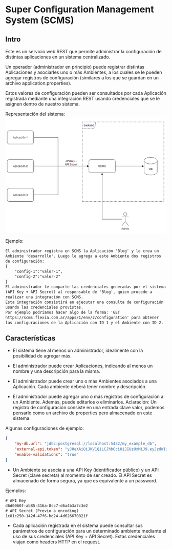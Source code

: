 # Super Configuration Management System (SCMS)

## Intro

Este es un servicio web REST que permite administrar la configuración de distintas aplicaciones en un sistema centralizado.

Un operador (administrador en principio) puede registrar distintas Aplicaciones y asociarles uno o más Ambientes, a los cuales se le pueden agregar registros de configuración (similares a los que se guardan en un archivo application.properties).

Estos valores de configuración pueden ser consultados por cada Aplicación registrada mediante una integración REST usando credenciales que se le asignen dentro de nuestro sistema.

Representación del sistema:  
![diagrama](scms.png)

Ejemplo:

	El administrador registra en SCMS la Aplicación 'Blog' y le crea un Ambiente 'desarrollo'. Luego le agrega a este Ambiente dos registros de configuración:
	{
		"config-1":"valor-1",
		"config-2":"valor-2"
	}
	El administrador le comparte las credenciales generadas por el sistema (API Key + API Secret) al responsable de 'Blog', quien procede a realizar una integración con SCMS.
	Esta integración consistirá en ejecutar una consulta de configuración usando las credenciales provistas.
	Por ejemplo podríamos hacer algo de la forma: 'GET https://scms.flexia.com.ar/apps/1/env/2/configuration' para obtener las configuraciones de la Aplicación con ID 1 y el Ambiente con ID 2.

## Características

- El sistema tiene al menos un administrador, idealmente con la posibilidad de agregar más.

- El administrador puede crear Aplicaciones, indicando al menos un nombre y una descripción para la misma.

- El administrador puede crear uno o más Ambientes asociados a una Aplicación. Cada ambiente deberá tener nombre y descripción.

- El administrador puede agregar uno o más registros de configuración a un Ambiente. Además, puede editarlos o eliminarlos.
Aclaración: Un registro de configuración consiste en una entrada clave valor, podemos pensarlo como un archivo de properties pero almacenado en este sistema.

Algunas configuraciones de ejemplo:
```json
{
	"my-db.url": "jdbc:postgresql://localhost:5432/my_example_db",
	"external-api.token": "yJ0eXAiOiJKV1QiLCJhbGciOiJIUzUxMiJ9.eyJzdWIiOiIxIiwibmFtZSI6ImFkbWluIiwiZXhwIjoy",
	"enable-validations": "true"
}
```

- Un Ambiente se asocia a una API Key (identificador público) y un API Secret (clave secreta) al momento de ser creado. 
El API Secret es almacenado de forma segura, ya que es equivalente a un password.

Ejemplos:
```
# API Key
d6d0060f-ab85-416a-8cc7-d6a4b3a7c3e2
# API Secret (Previo a encoding)
1c81c250-142d-47f6-bd24-4d626670821f
```

- Cada aplicación registrada en el sistema puede consultar sus parámetros de configuración para un determinado ambiente mediante el uso de sus credenciales (API Key + API Secret).
Estas credenciales viajan como headers HTTP en el request.
